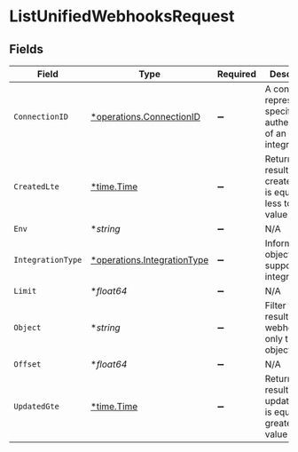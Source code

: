 # ListUnifiedWebhooksRequest


## Fields

| Field                                                                            | Type                                                                             | Required                                                                         | Description                                                                      |
| -------------------------------------------------------------------------------- | -------------------------------------------------------------------------------- | -------------------------------------------------------------------------------- | -------------------------------------------------------------------------------- |
| `ConnectionID`                                                                   | [*operations.ConnectionID](../../../pkg/models/operations/connectionid.md)       | :heavy_minus_sign:                                                               | A connection represents a specific authentication of an integration.             |
| `CreatedLte`                                                                     | [*time.Time](https://pkg.go.dev/time#Time)                                       | :heavy_minus_sign:                                                               | Return only results whose created date is equal or less to this value            |
| `Env`                                                                            | **string*                                                                        | :heavy_minus_sign:                                                               | N/A                                                                              |
| `IntegrationType`                                                                | [*operations.IntegrationType](../../../pkg/models/operations/integrationtype.md) | :heavy_minus_sign:                                                               | Informational object for supported integrations.                                 |
| `Limit`                                                                          | **float64*                                                                       | :heavy_minus_sign:                                                               | N/A                                                                              |
| `Object`                                                                         | **string*                                                                        | :heavy_minus_sign:                                                               | Filter the results for webhooks for only this object                             |
| `Offset`                                                                         | **float64*                                                                       | :heavy_minus_sign:                                                               | N/A                                                                              |
| `UpdatedGte`                                                                     | [*time.Time](https://pkg.go.dev/time#Time)                                       | :heavy_minus_sign:                                                               | Return only results whose updated date is equal or greater to this value         |
